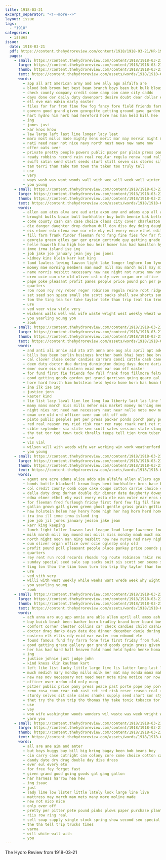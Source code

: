 ```yaml
---
title: 1918-03-21
excerpt_separator: "<!--more-->"
layout: issue
tags:
  - "1918"
categories:
  - issues
issue:
  date: 1918-03-21
  pdf: https://content.thehydroreview.com/content/1918/1918-03-21/HR-1918-03-21.pdf
  pages:
    - small: https://content.thehydroreview.com/content/1918/1918-03-21/small/HR-1918-03-21-01.jpg
      large: https://content.thehydroreview.com/content/1918/1918-03-21/large/HR-1918-03-21-01.jpg
      thumb: https://content.thehydroreview.com/content/1918/1918-03-21/thumbnails/HR-1918-03-21-01.jpg
      text: https://content.thehydroreview.com/assets/words/1918/1918-03-21/HR-1918-03-21-01.txt
      words:
        - app all art american army and ave ally ago alfalfa are
        - blood bob broom bet best bean branch boys been but bulk blouse bei
        - check county company credit come camp con came city caddo
        - days done der daily duty davenport desire doubt dear dollar dier date day dolar drought
        - ell eve ean eakin early easter
        - files for far from fine fow fog fancy fore field friends farm farmer
        - govern good grand given georgette getting ground gave garden
        - hart hydro him herb had hereford hore has han held hill hee
        - ing
        - jones just
        - kar knox know
        - law large left last line longer lacy leat
        - marx most mills made mighty mens merit mar may mervin might mine march matter
        - nati need near not nice navy north nest news new name now
        - offer oats over
        - private pretty people powers public paper par plain press pany president price pay plant pal place
        - ready robbins record rain real regular regula renew read rally rasure rathe
        - swift satin send start seeds sturt still seven sis storms silk season style states spring sir store sol said suit saine see south sale special silks set say sand saturday service shaffer sat small school second stock story such seed suits side
        - tam terri than take tom town the taken too truly tell
        - use
        - very
        - ways wash was want woods wall with wee will week well winter wait wear worlds wrede wheat way
        - you young
    - small: https://content.thehydroreview.com/content/1918/1918-03-21/small/HR-1918-03-21-02.jpg
      large: https://content.thehydroreview.com/content/1918/1918-03-21/large/HR-1918-03-21-02.jpg
      thumb: https://content.thehydroreview.com/content/1918/1918-03-21/thumbnails/HR-1918-03-21-02.jpg
      text: https://content.thehydroreview.com/assets/words/1918/1918-03-21/HR-1918-03-21-02.txt
      words:
        - allen aun ates alva are aud arie axon amy and adams app all acre agent ani ask aul alene ams august alice ana ara
        - brought bulls bowie bull burkhalter buy both bennie bak better betta barber bart blackwell bros been beat big boone burgess breed but bran boal bessie books bills blue brand brother baby best bale bulk back bonds board brooks beaver base
        - come county cash can case choice class city cover charleston company cattle church clarksville cobb cox col cake cosner cope camp care cross claude cher colt comb carry coe carver crear carrie cost caddo car clerk colony
        - die danger daughter drop durham dull don diss doy doing daugherty demand day
        - eis elmer eda elena exe ear ele eby est every ence ethel edith east edna eakin
        - fill farm frank finder fleeman ford fang fine fies fow far first for figures few friday fais from fred folk
        - georgia green giles gar ger grain gertrude guy getting grade gatlin gin grass goldie gave gay given grown ghost guest goods good
        - helle haworth haw high hoe hou heir homer has had hamilton hydro hettie hen hom helen home horse hale head hawkins henry haymond house hales harry her
        - imme irma island ise ing
        - job jake joe january jean joy joo jones
        - kidney kins klein karr kat king
        - land lawless lowing lawson light lake longer leghorn lon lyne leveque look lynch letter likes last lorene lena ley lot
        - money mae morning members man much mill mau march moll may might mares mand milk matter milling mound made moore mee mills marsh meal miss mail must mitchell meeker
        - name norris nesbitt necessary new nee night not nurse now nove ning
        - orem ocie oun oke old oliver ost only over organ ore office
        - pape poke pleasant profit panes people price pound pon per pee prayer pos pure public peebles pounds par poll present paper pay porter por patio
        - quarters
        - ron room roy rey reber reger robinson regula reine robt ridge rates rec rede route ridenour risk rent red ree ready rock rate robert ring run
        - set seed son space small sho scott sacks shall saw shorts sunday see stable seems sat service sale suit she strong sturdy size sales sam spell such sermon sil send schmidt sante sires short shine standard sick special sup sell shannon stock setting sailor sudan supply saturday staples shown six supper
        - ton the ting tea tor take taylor tote than trip teat tin trom tai tap too
        - ure
        - ved veer view viele very
        - wickens walls well wal wife waste wright west weekly wheat weather walter wey welle wrede weatherford wyatt walle wagoner with waller weeks wagon went week want whit while was way walch walt will weas wish
        - you yearling young yon
        - zook
    - small: https://content.thehydroreview.com/content/1918/1918-03-21/small/HR-1918-03-21-03.jpg
      large: https://content.thehydroreview.com/content/1918/1918-03-21/large/HR-1918-03-21-03.jpg
      thumb: https://content.thehydroreview.com/content/1918/1918-03-21/thumbnails/HR-1918-03-21-03.jpg
      text: https://content.thehydroreview.com/assets/words/1918/1918-03-21/HR-1918-03-21-03.txt
      words:
        - and anti ali annie aid ata ath anna ane aug als april apt ade aca allen all able amos are
        - bills buy been berlin business brother bank bhai best bee brand bane big baer brothers bruss buick burley better bonds box bradley buns
        - cal clover close cedar candies carrara condi cattle cash candy county care caddo city comfort cheney child cence cashier contras card clyde choice can corner con capi castner collin car
        - deen duty doctor due during dunnington doing days deere daria does day
        - emer eure eis end eastern enid ene ear eam eff easter
        - for fund first fie friends fow fall frank from fillmore felton fay fields fry fend firm friday famous floss fresh
        - good getting goods gordon gut grand garrison going geary gal grain gave
        - hore hard health him holstein held hydro home horn has homa hand hilger hie her heard hove hyde henty heen had hoard house hinton herne
        - ina ilk ise ing
        - justice jenn
        - kaster kind
        - lie list lacy laval lion lee long lua liberty last las line loan labor lal like left lilie little
        - many mans march miss mills meher mis market money morning men marche miller more mee mane much mat main made
        - night nies not need nan necessary neat near nelle note new nat ned now
        - oman ore old ord officer over oun ott off ode
        - pinto public peeples pet per press packer ponds porch pany pope pasty pad phenix peay peace princess pleasure pipe punch pitzer part present
        - red real reason roy ried risk rear ren rage roark rani ret rider rom rue rosa rough running richert
        - sible september sia stile sem scott sales session state stamps street star soc sister sek sum she sade see said seed store shanks style strike sick still shaw selk season spring sweet sunda sturdy service soon sale sat subject son special sunday sein sus storm som sand sino
        - thy tat tor ted town tock thralls teepe tell tien trom tuber try the tie turck trial them toledo teas than train tonie tron
        - use
        - vis vial
        - wilson will with woods wife war working win work weatherford way wise week was wit writer wil watt wile while wright waste washington why warning
        - you young
    - small: https://content.thehydroreview.com/content/1918/1918-03-21/small/HR-1918-03-21-04.jpg
      large: https://content.thehydroreview.com/content/1918/1918-03-21/large/HR-1918-03-21-04.jpg
      thumb: https://content.thehydroreview.com/content/1918/1918-03-21/thumbnails/HR-1918-03-21-04.jpg
      text: https://content.thehydroreview.com/assets/words/1918/1918-03-21/HR-1918-03-21-04.txt
      words:
        - agent are acre adams alice addo aim alfalfa allen allers ago alma and american august aud arian ard all ask alva
        - bonds bottle blackwell brown boys beni burkhalter bros base bis back been best bull barber bean buy breed brand buff big board boone bulls burgess better blue bird bulk bak bunch beaver bran baby brought bills brooks but blader both bowie business bro
        - col credit county comb cope cake coupe cotton carrie choice cox common cannon carver cobb cost city clar cross cash cordell cane cha cosner colony church case company camp care coo class clerk corn cattle can claude cardi cover car clarksville
        - della duty drop durham double dir dinner date daugherty dowey die dog daughter days danger davidson done
        - edna elmer ethel eby east every esta ele ean euler ear eros edwards eakins edith
        - for fleeman fred furlough friday first ford few fig fil fine falling fost from figures farm fellow fetters free fon frank fun folks
        - gatlin grown gall given green ghost gentle grass grain getting goldie gave guess grade guest good gertrude greeson
        - haw holstein helen hay henry home high hor hag horn herd homer hight hail had haworth head has hawkins hamilton her hul harry hale hettie horse harness hour hei heard house hurry hales hydro hinton heir
        - ira ina ill imme irma island ing
        - joe job jil jones january jesson jake jean
        - karr king keeping
        - lunch light loller lawson last league lead large lawrence lowing letter lot land leveque lew likes lena look lacy lake les leghorn larson
        - milk marsh mill may mound mol mills miss monday mauk much mail money mil mitchell miles must march made mares mater milling man many morning
        - north night noon nan ning nesbitt now new nurse ned navy nigh name neal not nates near nov norris
        - oun oliver organ office over ocie oglesby only old
        - profit pound poll pleasant people place pankey price pounds peebles paper phillip prayer plaster public pon per pure pay paylor packard
        - quarters
        - rey rent run rood records rhoads rog route robinson rakin ready rock rec robert red robt roy rates risk rom ridenour reber regular
        - sunday special seed sale sup sacks suit sis scott son seems second sam sit saw shall shor sales stock save susie strong supper sedan sailor sick set saturday sister see sell size sturdy sal schmidt shown short small sat sudan sing sermon sum shannon sands supply sayers spell setting shine service season she smith space shorts standard sires six
        - ting ton thou the tian town turn tea trip thy taylor than too take telling thelma thralls
        - ure
        - ved vith very
        - willi with west weekly while weeks want wrede week why wight wife weight weatherford waller wyatt wheat was waste wish wes well white walls will wil walt wagon
        - you yearling young
        - zook
    - small: https://content.thehydroreview.com/content/1918/1918-03-21/small/HR-1918-03-21-05.jpg
      large: https://content.thehydroreview.com/content/1918/1918-03-21/large/HR-1918-03-21-05.jpg
      thumb: https://content.thehydroreview.com/content/1918/1918-03-21/thumbnails/HR-1918-03-21-05.jpg
      text: https://content.thehydroreview.com/assets/words/1918/1918-03-21/HR-1918-03-21-05.txt
      words:
        - ach anna aro aug app annie are able allen april all amos ash and
        - buy buick beach been banker born bradley brand beer board business brothers big box breckenridge bruss black bills brother bank brett brought best burley bers bloom
        - comfort corner chester collins car check candies child cashier candy clover card city covey caddo custer county colony care chamber cross clark clear court close cedar cannon choice
        - doctor drag danks days date doe dinner december danie during day death
        - eastern elk ellis edy enid ear easter eon edmond ele
        - found famous fund fry farra fone frie first friday from fuel fillmore field fresh fields for fill friend frank fine friends fear few favor fell
        - good getting grace gallery gor grand goods grain grass given gelling gray greeson
        - her has had hard hall heaven hold hand held hydro henke homa hag hundred halls hare hed home heads herndon henry health hottle host hinton hal
        - ing
        - justice johnie just judge john
        - kind kness klin kaufman kart
        - left like list lucky little large live lis latter long last leash line laval labor lawton loss lua lease
        - much medich mary monday mills milk mer mat may monda mana mak mand miss market men main made money mans many march more mee
        - new nas nov necessary not need near note nine notice nor now night neighbor ning
        - officer over ordon old only oung
        - pitzer public price pany press peace past porte pope pay porch present ply phon proven pleasure pipe per phenix pence
        - reno rosa room rear rob rast ret red risk reser reason real ren rough richert rutherford
        - sturdy selves sit sale sales shanks supply seed short son style spring sus session sudan shaw service still sweet snapp shi storm saving star sud sat silk school sand summons sunday sary sines september special sell subject she save sick sion strike sible see state
        - thet try the than trip tho thomas thy take tonic tobacco tor tah them trial triplett turck toledo thrift town tae ted
        - use
        - vey
        - won wife washington woods wonders wil waste was week wright worthy writer wish working weatherford work will wisely wilson war with wise wire ware
        - yarn you
    - small: https://content.thehydroreview.com/content/1918/1918-03-21/small/HR-1918-03-21-06.jpg
      large: https://content.thehydroreview.com/content/1918/1918-03-21/large/HR-1918-03-21-06.jpg
      thumb: https://content.thehydroreview.com/content/1918/1918-03-21/thumbnails/HR-1918-03-21-06.jpg
      text: https://content.thehydroreview.com/assets/words/1918/1918-03-21/HR-1918-03-21-06.txt
      words:
        - all are ane aim and anter
        - but boys buggy buy bill big bring bagay been bob beans boy
        - cin carry case cutright can colony core come choice cotton cach
        - dandy date dry drag double day dise dress
        - ever eul every eto
        - for free fey forget fast
        - given grand good going goods gal gang gallon
        - har harness harrow hea hew
        - ing isaac
        - just
        - lady lime low lister little lately look large line live
        - mattress may march man mets many more moline made
        - new not nico nice
        - only over off
        - pretty per pitter pete pound pinks plows paper purchase plant present pinto pounds
        - riis row ring real
        - sell soap supply single stock spring show second seo special stalk store
        - the tha tell trip trucks times
        - varma
        - will white wall with
        - you
---
```


The Hydro Review from 1918-03-21

<!--more-->


